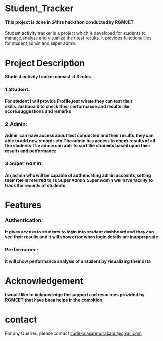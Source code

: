# Student_Tracker
#### This project is done in 24hrs hackthon conducted by RGMCET 

Student activity tracker is a project which is developed for students to manage,analyze and visualize their test results. it provides functionalities for student,admin and super admin.

# Project Description
#### Student activity tracker consist of 3 roles

### 1.Student: 
#### For student I will provide Profile,test where they can test their skills,dashboard to check their performance and results like score.suggestions and remarks

### 2.Admin: 
#### Admin can have access about test conducted and their results,they can able to add new records etc.The admin has access to check results of all the students The admin can able to sort the students based upon their results and performance

### 3.Super Admin: 
#### An,admin who will be capable of authencating admin accounts,setting their role is referred to as Super Admin.Super Admin will have facility to track the records of students

# Features 
### Authentication: 
#### It gives access to students to login into student dashboard and they can see their results and it will show error when login details are inappropriate 
### Performance: 
#### it will show performance analysis of a student by visualizing their data

# Acknowledgement 
#### I would like to Acknowledge the support and resources provided by RGMCET that have been helps in the compition
# contact
#### 
For any Queries, please contact dudekulasurendrababu@gmail.com 
